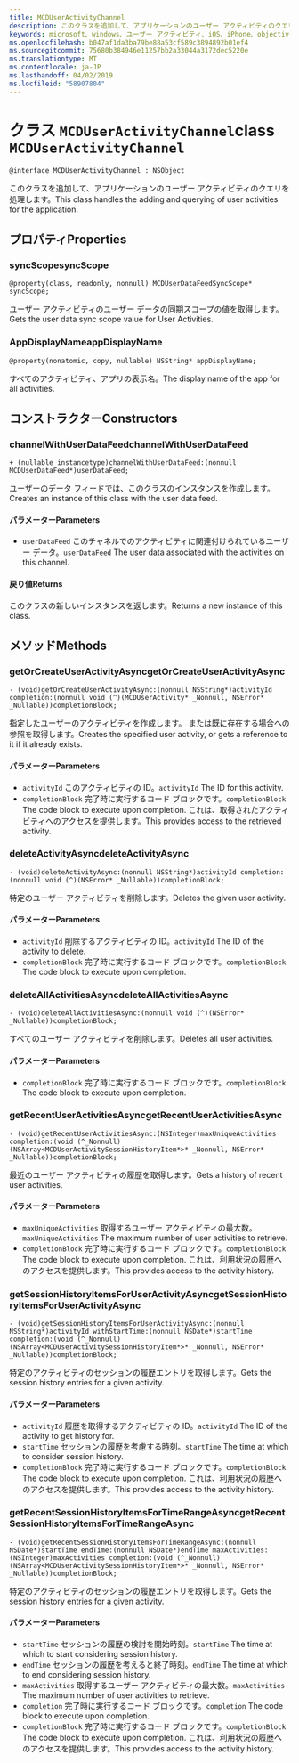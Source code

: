 ```yaml
---
title: MCDUserActivityChannel
description: このクラスを追加して、アプリケーションのユーザー アクティビティのクエリを処理します。
keywords: microsoft、windows、ユーザー アクティビティ、iOS、iPhone、objectiveC に接続されているデバイス、プロジェクトのローマ
ms.openlocfilehash: b047af1da3ba79be88a53cf589c3894892b01ef4
ms.sourcegitcommit: 75680b384946e11257bb2a33044a3172dec5220e
ms.translationtype: MT
ms.contentlocale: ja-JP
ms.lasthandoff: 04/02/2019
ms.locfileid: "58907804"
---
```

# <a name="class-mcduseractivitychannel"></a><span data-ttu-id="9f4f7-104">クラス `MCDUserActivityChannel`</span><span class="sxs-lookup"><span data-stu-id="9f4f7-104">class `MCDUserActivityChannel`</span></span>

```
@interface MCDUserActivityChannel : NSObject
```

<span data-ttu-id="9f4f7-105">このクラスを追加して、アプリケーションのユーザー アクティビティのクエリを処理します。</span><span class="sxs-lookup"><span data-stu-id="9f4f7-105">This class handles the adding and querying of user activities for the application.</span></span>

## <a name="properties"></a><span data-ttu-id="9f4f7-106">プロパティ</span><span class="sxs-lookup"><span data-stu-id="9f4f7-106">Properties</span></span>

### <a name="syncscope"></a><span data-ttu-id="9f4f7-107">syncScope</span><span class="sxs-lookup"><span data-stu-id="9f4f7-107">syncScope</span></span>
`@property(class, readonly, nonnull) MCDUserDataFeedSyncScope* syncScope;`

<span data-ttu-id="9f4f7-108">ユーザー アクティビティのユーザー データの同期スコープの値を取得します。</span><span class="sxs-lookup"><span data-stu-id="9f4f7-108">Gets the user data sync scope value for User Activities.</span></span>

### <a name="appdisplayname"></a><span data-ttu-id="9f4f7-109">AppDisplayName</span><span class="sxs-lookup"><span data-stu-id="9f4f7-109">appDisplayName</span></span>
`@property(nonatomic, copy, nullable) NSString* appDisplayName;`

<span data-ttu-id="9f4f7-110">すべてのアクティビティ、アプリの表示名。</span><span class="sxs-lookup"><span data-stu-id="9f4f7-110">The display name of the app for all activities.</span></span>

## <a name="constructors"></a><span data-ttu-id="9f4f7-111">コンストラクター</span><span class="sxs-lookup"><span data-stu-id="9f4f7-111">Constructors</span></span>

### <a name="channelwithuserdatafeed"></a><span data-ttu-id="9f4f7-112">channelWithUserDataFeed</span><span class="sxs-lookup"><span data-stu-id="9f4f7-112">channelWithUserDataFeed</span></span>
`+ (nullable instancetype)channelWithUserDataFeed:(nonnull MCDUserDataFeed*)userDataFeed;`

<span data-ttu-id="9f4f7-113">ユーザーのデータ フィードでは、このクラスのインスタンスを作成します。</span><span class="sxs-lookup"><span data-stu-id="9f4f7-113">Creates an instance of this class with the user data feed.</span></span>

#### <a name="parameters"></a><span data-ttu-id="9f4f7-114">パラメーター</span><span class="sxs-lookup"><span data-stu-id="9f4f7-114">Parameters</span></span>
* <span data-ttu-id="9f4f7-115">`userDataFeed` このチャネルでのアクティビティに関連付けられているユーザー データ。</span><span class="sxs-lookup"><span data-stu-id="9f4f7-115">`userDataFeed` The user data associated with the activities on this channel.</span></span>

#### <a name="returns"></a><span data-ttu-id="9f4f7-116">戻り値</span><span class="sxs-lookup"><span data-stu-id="9f4f7-116">Returns</span></span>
<span data-ttu-id="9f4f7-117">このクラスの新しいインスタンスを返します。</span><span class="sxs-lookup"><span data-stu-id="9f4f7-117">Returns a new instance of this class.</span></span>

## <a name="methods"></a><span data-ttu-id="9f4f7-118">メソッド</span><span class="sxs-lookup"><span data-stu-id="9f4f7-118">Methods</span></span>

### <a name="getorcreateuseractivityasync"></a><span data-ttu-id="9f4f7-119">getOrCreateUserActivityAsync</span><span class="sxs-lookup"><span data-stu-id="9f4f7-119">getOrCreateUserActivityAsync</span></span>
`- (void)getOrCreateUserActivityAsync:(nonnull NSString*)activityId
                          completion:(nonnull void (^)(MCDUserActivity* _Nonnull, NSError* _Nullable))completionBlock;`

<span data-ttu-id="9f4f7-120">指定したユーザーのアクティビティを作成します。 または既に存在する場合への参照を取得します。</span><span class="sxs-lookup"><span data-stu-id="9f4f7-120">Creates the specified user activity, or gets a reference to it if it already exists.</span></span>

#### <a name="parameters"></a><span data-ttu-id="9f4f7-121">パラメーター</span><span class="sxs-lookup"><span data-stu-id="9f4f7-121">Parameters</span></span>
* <span data-ttu-id="9f4f7-122">`activityId` このアクティビティの ID。</span><span class="sxs-lookup"><span data-stu-id="9f4f7-122">`activityId` The ID for this activity.</span></span>
* <span data-ttu-id="9f4f7-123">`completionBlock` 完了時に実行するコード ブロックです。</span><span class="sxs-lookup"><span data-stu-id="9f4f7-123">`completionBlock` The code block to execute upon completion.</span></span> <span data-ttu-id="9f4f7-124">これは、取得されたアクティビティへのアクセスを提供します。</span><span class="sxs-lookup"><span data-stu-id="9f4f7-124">This provides access to the retrieved activity.</span></span>

### <a name="deleteactivityasync"></a><span data-ttu-id="9f4f7-125">deleteActivityAsync</span><span class="sxs-lookup"><span data-stu-id="9f4f7-125">deleteActivityAsync</span></span>
`- (void)deleteActivityAsync:(nonnull NSString*)activityId completion:(nonnull void (^)(NSError* _Nullable))completionBlock;`

<span data-ttu-id="9f4f7-126">特定のユーザー アクティビティを削除します。</span><span class="sxs-lookup"><span data-stu-id="9f4f7-126">Deletes the given user activity.</span></span>

#### <a name="parameters"></a><span data-ttu-id="9f4f7-127">パラメーター</span><span class="sxs-lookup"><span data-stu-id="9f4f7-127">Parameters</span></span>
* <span data-ttu-id="9f4f7-128">`activityId` 削除するアクティビティの ID。</span><span class="sxs-lookup"><span data-stu-id="9f4f7-128">`activityId` The ID of the activity to delete.</span></span>
* <span data-ttu-id="9f4f7-129">`completionBlock` 完了時に実行するコード ブロックです。</span><span class="sxs-lookup"><span data-stu-id="9f4f7-129">`completionBlock` The code block to execute upon completion.</span></span>

### <a name="deleteallactivitiesasync"></a><span data-ttu-id="9f4f7-130">deleteAllActivitiesAsync</span><span class="sxs-lookup"><span data-stu-id="9f4f7-130">deleteAllActivitiesAsync</span></span>
`- (void)deleteAllActivitiesAsync:(nonnull void (^)(NSError* _Nullable))completionBlock;`

<span data-ttu-id="9f4f7-131">すべてのユーザー アクティビティを削除します。</span><span class="sxs-lookup"><span data-stu-id="9f4f7-131">Deletes all user activities.</span></span>

#### <a name="parameters"></a><span data-ttu-id="9f4f7-132">パラメーター</span><span class="sxs-lookup"><span data-stu-id="9f4f7-132">Parameters</span></span>
* <span data-ttu-id="9f4f7-133">`completionBlock` 完了時に実行するコード ブロックです。</span><span class="sxs-lookup"><span data-stu-id="9f4f7-133">`completionBlock` The code block to execute upon completion.</span></span>

### <a name="getrecentuseractivitiesasync"></a><span data-ttu-id="9f4f7-134">getRecentUserActivitiesAsync</span><span class="sxs-lookup"><span data-stu-id="9f4f7-134">getRecentUserActivitiesAsync</span></span>
`- (void)getRecentUserActivitiesAsync:(NSInteger)maxUniqueActivities
                          completion:(void (^_Nonnull)(NSArray<MCDUserActivitySessionHistoryItem*>* _Nonnull, NSError* _Nullable))completionBlock;`

<span data-ttu-id="9f4f7-135">最近のユーザー アクティビティの履歴を取得します。</span><span class="sxs-lookup"><span data-stu-id="9f4f7-135">Gets a history of recent user activities.</span></span> 

#### <a name="parameters"></a><span data-ttu-id="9f4f7-136">パラメーター</span><span class="sxs-lookup"><span data-stu-id="9f4f7-136">Parameters</span></span>
* <span data-ttu-id="9f4f7-137">`maxUniqueActivities` 取得するユーザー アクティビティの最大数。</span><span class="sxs-lookup"><span data-stu-id="9f4f7-137">`maxUniqueActivities` The maximum number of user activities to retrieve.</span></span>
* <span data-ttu-id="9f4f7-138">`completionBlock` 完了時に実行するコード ブロックです。</span><span class="sxs-lookup"><span data-stu-id="9f4f7-138">`completionBlock` The code block to execute upon completion.</span></span> <span data-ttu-id="9f4f7-139">これは、利用状況の履歴へのアクセスを提供します。</span><span class="sxs-lookup"><span data-stu-id="9f4f7-139">This provides access to the activity history.</span></span>

### <a name="getsessionhistoryitemsforuseractivityasync"></a><span data-ttu-id="9f4f7-140">getSessionHistoryItemsForUserActivityAsync</span><span class="sxs-lookup"><span data-stu-id="9f4f7-140">getSessionHistoryItemsForUserActivityAsync</span></span>
`- (void)getSessionHistoryItemsForUserActivityAsync:(nonnull NSString*)activityId
                                     withStartTime:(nonnull NSDate*)startTime
                                        completion:(void (^_Nonnull)(NSArray<MCDUserActivitySessionHistoryItem*>* _Nonnull, NSError* _Nullable))completionBlock;`

<span data-ttu-id="9f4f7-141">特定のアクティビティのセッションの履歴エントリを取得します。</span><span class="sxs-lookup"><span data-stu-id="9f4f7-141">Gets the session history entries for a given activity.</span></span>

#### <a name="parameters"></a><span data-ttu-id="9f4f7-142">パラメーター</span><span class="sxs-lookup"><span data-stu-id="9f4f7-142">Parameters</span></span>
* <span data-ttu-id="9f4f7-143">`activityId` 履歴を取得するアクティビティの ID。</span><span class="sxs-lookup"><span data-stu-id="9f4f7-143">`activityId` The ID of the activity to get history for.</span></span>
* <span data-ttu-id="9f4f7-144">`startTime` セッションの履歴を考慮する時刻。</span><span class="sxs-lookup"><span data-stu-id="9f4f7-144">`startTime` The time at which to consider session history.</span></span>
* <span data-ttu-id="9f4f7-145">`completionBlock` 完了時に実行するコード ブロックです。</span><span class="sxs-lookup"><span data-stu-id="9f4f7-145">`completionBlock` The code block to execute upon completion.</span></span> <span data-ttu-id="9f4f7-146">これは、利用状況の履歴へのアクセスを提供します。</span><span class="sxs-lookup"><span data-stu-id="9f4f7-146">This provides access to the activity history.</span></span>

### <a name="getrecentsessionhistoryitemsfortimerangeasync"></a><span data-ttu-id="9f4f7-147">getRecentSessionHistoryItemsForTimeRangeAsync</span><span class="sxs-lookup"><span data-stu-id="9f4f7-147">getRecentSessionHistoryItemsForTimeRangeAsync</span></span>
`- (void)getRecentSessionHistoryItemsForTimeRangeAsync:(nonnull NSDate*)startTime
                                 endTime:(nonnull NSDate*)endTime
                                 maxActivities:(NSInteger)maxActivities
                                 completion:(void (^_Nonnull)(NSArray<MCDUserActivitySessionHistoryItem*>* _Nonnull,
                                                       NSError* _Nullable))completionBlock;`

<span data-ttu-id="9f4f7-148">特定のアクティビティのセッションの履歴エントリを取得します。</span><span class="sxs-lookup"><span data-stu-id="9f4f7-148">Gets the session history entries for a given activity.</span></span>

#### <a name="parameters"></a><span data-ttu-id="9f4f7-149">パラメーター</span><span class="sxs-lookup"><span data-stu-id="9f4f7-149">Parameters</span></span>
* <span data-ttu-id="9f4f7-150">`startTime` セッションの履歴の検討を開始時刻。</span><span class="sxs-lookup"><span data-stu-id="9f4f7-150">`startTime` The time at which to start considering session history.</span></span>
* <span data-ttu-id="9f4f7-151">`endTime` セッションの履歴を考えると終了時刻。</span><span class="sxs-lookup"><span data-stu-id="9f4f7-151">`endTime` The time at which to end considering session history.</span></span>
* <span data-ttu-id="9f4f7-152">`maxActivities` 取得するユーザー アクティビティの最大数。</span><span class="sxs-lookup"><span data-stu-id="9f4f7-152">`maxActivities` The maximum number of user activities to retrieve.</span></span>
* <span data-ttu-id="9f4f7-153">`completion` 完了時に実行するコード ブロックです。</span><span class="sxs-lookup"><span data-stu-id="9f4f7-153">`completion` The code block to execute upon completion.</span></span>
* <span data-ttu-id="9f4f7-154">`completionBlock` 完了時に実行するコード ブロックです。</span><span class="sxs-lookup"><span data-stu-id="9f4f7-154">`completionBlock` The code block to execute upon completion.</span></span> <span data-ttu-id="9f4f7-155">これは、利用状況の履歴へのアクセスを提供します。</span><span class="sxs-lookup"><span data-stu-id="9f4f7-155">This provides access to the activity history.</span></span>